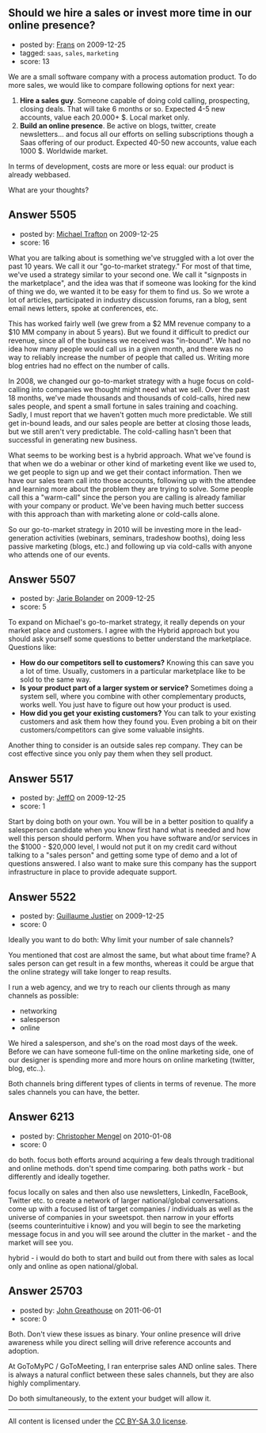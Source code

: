 ## Should we hire a sales or invest more time in our online presence?

- posted by: [Frans](https://stackexchange.com/users/-1/2041-frans) on 2009-12-25
- tagged: `saas`, `sales`, `marketing`
- score: 13

We are a small software company with a process automation product. To do more sales, we would like to compare following options for next year:

 1. **Hire a sales guy**. Someone capable of doing cold calling, prospecting, closing deals. That will take 6 months or so. Expected 4-5 new accounts, value each 20.000+ $. Local market only.
 2. **Build an online presence**. Be active on blogs, twitter, create newsletters... and focus all our efforts on selling subscriptions though a Saas offering of our product. Expected 40-50 new accounts, value each 1000 $. Worldwide market.

In terms of development, costs are more or less equal: our product is already webbased.

What are your thoughts?


## Answer 5505

- posted by: [Michael Trafton](https://stackexchange.com/users/-1/19-michael-trafton) on 2009-12-25
- score: 16

What you are talking about is something we've struggled with a lot over the past 10 years. We call it our "go-to-market strategy." For most of that time, we've used a strategy similar to your second one. We call it "signposts in the marketplace", and the idea was that if someone was looking for the kind of thing we do, we wanted it to be easy for them to find us. So we wrote a lot of articles, participated in industry discussion forums, ran a blog, sent email news letters, spoke at conferences, etc.

This has worked fairly well (we grew from a $2 MM revenue company to a $10 MM company in about 5 years). But we found it difficult to predict our revenue, since all of the business we received was "in-bound". We had no idea how many people would call us in a given month, and there was no way to reliably increase the number of people that called us. Writing more blog entries had no effect on the number of calls.

In 2008, we changed our go-to-market strategy with a huge focus on cold-calling into companies we thought might need what we sell. Over the past 18 months, we've made thousands and thousands of cold-calls, hired new sales people, and spent a small fortune in sales training and coaching. Sadly, I must report that we haven't gotten much more predictable. We still get in-bound leads, and our sales people are better at closing those leads, but we still aren't very predictable. The cold-calling hasn't been that successful in generating new business.

What seems to be working best is a hybrid approach. What we've found is that when we do a webinar or other kind of marketing event like we used to, we get people to sign up and we get their contact information. Then we have our sales team call into those accounts, following up with the attendee and learning more about the problem they are trying to solve. Some people call this a "warm-call" since the person you are calling is already familiar with your company or product. We've been having much better success with this approach than with marketing alone or cold-calls alone.

So our go-to-market strategy in 2010 will be investing more in the lead-generation activities (webinars, seminars, tradeshow booths), doing less passive marketing (blogs, etc.) and following up via cold-calls with anyone who attends one of our events. 


## Answer 5507

- posted by: [Jarie Bolander](https://stackexchange.com/users/-1/585-jarie-bolander) on 2009-12-25
- score: 5

To expand on Michael's go-to-market strategy, it really depends on your market place and customers. I agree with the Hybrid approach but you should ask yourself some questions to better understand the marketplace. Questions like:

 - **How do our competitors sell to customers?** Knowing this can save you a lot of time. Usually, customers in a particular marketplace like to be sold to the same way.
 - **Is your product part of a larger system or service?** Sometimes doing a system sell, where you combine with other complementary products, works well. You just have to figure out how your product is used.
 - **How did you get your existing customers?** You can talk to your existing customers and ask them how they found you. Even probing a bit on their customers/competitors can give some valuable insights.

Another thing to consider is an outside sales rep company. They can be cost effective since you only pay them when they sell product.




## Answer 5517

- posted by: [JeffO](https://stackexchange.com/users/-1/1796-jeffo) on 2009-12-25
- score: 1

Start by doing both on your own. You will be in a better position to qualify a salesperson candidate when you know first hand what is needed and how well this person should perform. When you have software and/or services in the $1000 - $20,000 level, I would not put it on my credit card without talking to a "sales person" and getting some type of demo and a lot of questions answered. I also want to make sure this company has the support infrastructure in place to provide adequate support.


## Answer 5522

- posted by: [Guillaume Justier](https://stackexchange.com/users/-1/1636-guillaume-justier) on 2009-12-25
- score: 0

Ideally you want to do both: Why limit your number of sale channels?

You mentioned that cost are almost the same, but what about time frame? A sales person can get result in a few months, whereas it could be argue that the online strategy will take longer to reap results.

I run a web agency, and we try to reach our clients through as many channels as possible:

 - networking
 - salesperson
 - online

We hired a salesperson, and she's on the road most days of the week. Before we can have someone full-time on the online marketing side, one of our designer is spending more and more hours on online marketing (twitter, blog, etc..).

Both channels bring different types of clients in terms of revenue.
The more sales channels you can have, the better.



## Answer 6213

- posted by: [Christopher Mengel](https://stackexchange.com/users/-1/2200-christopher-mengel) on 2010-01-08
- score: 0

do both. focus both efforts around acquiring a few deals through traditional and online methods. don't spend time comparing. both paths work - but differently and ideally together.

focus locally on sales and then also use newsletters, LinkedIn, FaceBook, Twitter etc. to create a network of larger national/global conversations. come up with a focused list of target companies / individuals as well as the universe of companies in your sweetspot. then narrow in your efforts (seems counterintuitive i know) and you will begin to see the marketing message focus in and you will see around the clutter in the market - and the market will see you. 

hybrid - i would do both to start and build out from there with sales as local only and online as open national/global.


## Answer 25703

- posted by: [John Greathouse](https://stackexchange.com/users/-1/8904-john-greathouse) on 2011-06-01
- score: 0

Both. Don't view these issues as binary. Your online presence will drive awareness while you direct selling will drive reference accounts and adoption.

At GoToMyPC / GoToMeeting, I ran enterprise sales AND online sales. There is always a natural conflict between these sales channels, but they are also highly complimentary. 

Do both simultaneously, to the extent your budget will allow it.



---

All content is licensed under the [CC BY-SA 3.0 license](https://creativecommons.org/licenses/by-sa/3.0/).
